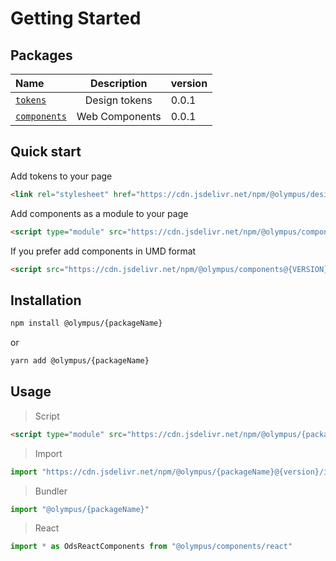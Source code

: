 # Getting Started

## Packages

| Name       |           Description             | version |
| :---------- | :--------------------------------------------------------------------: | :--------
| [`tokens`](../tokens/)  |  Design tokens   | 0.0.1
| [`components`](../components/)  |  Web Components   |  0.0.1

## Quick start

Add tokens to your page

```html
<link rel="stylesheet" href="https://cdn.jsdelivr.net/npm/@olympus/design-tokens@{VERSION}/index.css">
```
Add components as a module to your page

```html
<script type="module" src="https://cdn.jsdelivr.net/npm/@olympus/components@{VERSION}/index.js"></script>
```

If you prefer add components in UMD format

```html
<script src="https://cdn.jsdelivr.net/npm/@olympus/components@{VERSION}/umd/index.min.js"></script>
```

## Installation

```bash
npm install @olympus/{packageName}
```

or

```bash
yarn add @olympus/{packageName}
```

## Usage

> Script
```html
<script type="module" src="https://cdn.jsdelivr.net/npm/@olympus/{packageName}@{version}/index.js"></script>
```
> Import
```js
import "https://cdn.jsdelivr.net/npm/@olympus/{packageName}@{version}/index.js"
```
> Bundler
```js
import "@olympus/{packageName}"
```

> React
```jsx
import * as OdsReactComponents from "@olympus/components/react"
```



